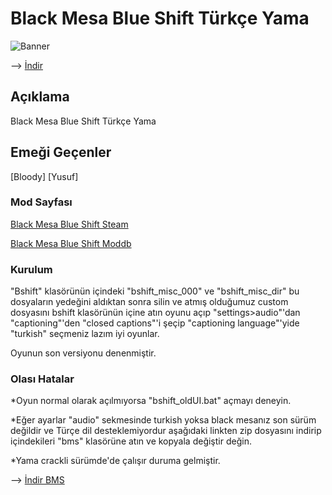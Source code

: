 # Black Mesa Blue Shift Türkçe Yama
![Banner](https://media.discordapp.net/attachments/616121689104973834/1051610671965540362/Turkce-Yama-Kapak-1.png//)

--> [İndir](https://dosya.co/fc0vzho8wuka/custom.7z.html)
## Açıklama

 Black Mesa Blue Shift Türkçe Yama

## Emeği Geçenler

[Bloody]
[Yusuf]

### Mod Sayfası
[Black Mesa Blue Shift Steam](https://steamcommunity.com/sharedfiles/filedetails/?id=2424633574)

[Black Mesa Blue Shift Moddb](https://www.moddb.com/mods/black-mesa-blue-shift-remake)

### Kurulum

"Bshift" klasörünün içindeki "bshift_misc_000" ve "bshift_misc_dir" bu dosyaların yedeğini aldıktan sonra silin ve atmış olduğumuz custom dosyasını bshift klasörünün içine atın oyunu açıp "settings>audio"'dan "captioning"'den "closed captions"'i şeçip "captioning language"'yide "turkish" seçmeniz lazım iyi oyunlar.

Oyunun son versiyonu denenmiştir. 

### Olası Hatalar

*Oyun normal olarak açılmıyorsa "bshift_oldUI.bat" açmayı deneyin.

*Eğer ayarlar "audio" sekmesinde turkish yoksa black mesanız son sürüm değildir ve Türçe dil desteklemiyordur aşağıdaki linkten zip dosyasını indirip içindekileri "bms" klasörüne atın ve kopyala değiştir değin.

*Yama crackli sürümde'de çalışır duruma gelmiştir.

--> [İndir BMS](https://dosya.co/tle2jnhdo9en/bms.7z.html)

